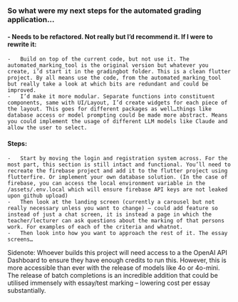 ### So what were my next steps for the automated grading application…

#### - Needs to be refactored. Not really but I’d recommend it. If I were to rewrite it: 
    -	Build on top of the current code, but not use it. The automated_marking_tool is the original version but whatever you create, i’d start it in the gradingbot folder. This is a clean flutter project. By all means use the code, from the automated_marking_tool but really take a look at which bits are redundant and could be improved.
    -	I’d make it more modular. Separate functions into constituent components, same with UI/Layout, I’d create widgets for each piece of the layout. This goes for different packages as well…things like database access or model prompting could be made more abstract. Means you could implement the usage of different LLM models like Claude and allow the user to select.

#### Steps:
    -	Start by moving the login and registration system across. For the most part, this section is still intact and functional. You’ll need to recreate the firebase project and add it to the flutter project using flutterfire. Or implement your own database solution. (In the case of firebase, you can access the local environment variable in the /assets/.env.local which will ensure firebase API keys are not leaked upon github upload)
    -	Then look at the landing screen (currently a carousel but not really necessary unless you want to change) – could add feature so instead of just a chat screen, it is instead a page in which the teacher/lecturer can ask questions about the marking of that persons work. For examples of each of the criteria and whatnot.
    -	Then look into how you want to approach the rest of it. The essay screens…

Sidenote: Whoever builds this project will need access to a the OpenAI API Dashboard to ensure they have enough credits to run this. However, this is more accessible than ever with the release of models like 4o or 4o-mini. The release of batch completions is an incredible addition that could be utilised immensely with essay/test marking – lowering cost per essay substantially.
